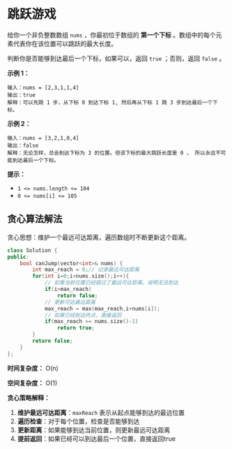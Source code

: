# 跳跃游戏

给你一个非负整数数组 `nums` ，你最初位于数组的 **第一个下标** 。数组中的每个元素代表你在该位置可以跳跃的最大长度。

判断你是否能够到达最后一个下标，如果可以，返回 `true` ；否则，返回 `false` 。

 

**示例 1：**

```
输入：nums = [2,3,1,1,4]
输出：true
解释：可以先跳 1 步，从下标 0 到达下标 1, 然后再从下标 1 跳 3 步到达最后一个下标。
```

**示例 2：**

```
输入：nums = [3,2,1,0,4]
输出：false
解释：无论怎样，总会到达下标为 3 的位置。但该下标的最大跳跃长度是 0 ， 所以永远不可能到达最后一个下标。
```

 

**提示：**

- `1 <= nums.length <= 104`
- `0 <= nums[i] <= 105`



## 贪心算法解法

贪心思想：维护一个最远可达距离，遍历数组时不断更新这个距离。

```cpp
class Solution {
public:
    bool canJump(vector<int>& nums) {
        int max_reach = 0;// 记录最远可达距离
        for(int i=0;i<nums.size();i++){
            // 如果当前位置已经超过了最远可达距离，说明无法到达
            if(i>max_reach)
                return false;
            // 更新可达最远距离
            max_reach = max(max_reach,i+nums[i]);
            // 如果已经到达终点，直接返回
            if(max_reach >= nums.size()-1)
                return true;
        }
        return false;
    }
};
```

**时间复杂度：** O(n)

**空间复杂度：** O(1)

**贪心策略解释：**
1. **维护最远可达距离**：`maxReach` 表示从起点能够到达的最远位置
2. **遍历检查**：对于每个位置，检查是否能够到达
3. **更新距离**：如果能够到达当前位置，则更新最远可达距离
4. **提前返回**：如果已经可以到达最后一个位置，直接返回true
